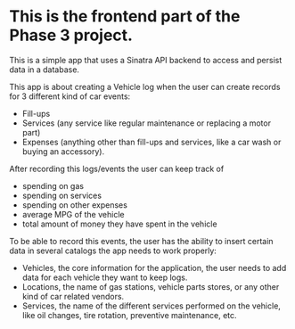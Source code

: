 # This is the frontend part of the Phase 3 project.

This is a simple app that uses a Sinatra API backend to access and persist data in a database.

This app is about creating a Vehicle log when the user can create records for 3 different kind of car events:
- Fill-ups
- Services (any service like regular maintenance or replacing a motor part)
- Expenses (anything other than fill-ups and services, like a car wash or buying an accessory).

After recording this logs/events the user can keep track of 
- spending on gas
- spending on services
- spending on other expenses
- average MPG of the vehicle
- total amount of money they have spent in the vehicle

To be able to record this events, the user has the ability to insert certain data in several catalogs the app needs to work properly:
- Vehicles, the core information for the application, the user needs to add data for each vehicle they want to keep logs.
- Locations, the name of gas stations, vehicle parts stores, or any other kind of car related vendors.
- Services, the name of the different services performed on the vehicle, like oil changes, tire rotation, preventive maintenance, etc.
